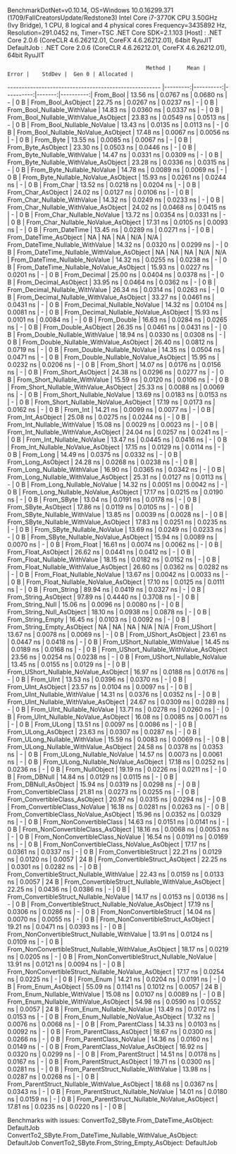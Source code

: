 
BenchmarkDotNet=v0.10.14, OS=Windows 10.0.16299.371 (1709/FallCreatorsUpdate/Redstone3)
Intel Core i7-3770K CPU 3.50GHz (Ivy Bridge), 1 CPU, 8 logical and 4 physical cores
Frequency=3435892 Hz, Resolution=291.0452 ns, Timer=TSC
.NET Core SDK=2.1.103
  [Host]     : .NET Core 2.0.6 (CoreCLR 4.6.26212.01, CoreFX 4.6.26212.01), 64bit RyuJIT
  DefaultJob : .NET Core 2.0.6 (CoreCLR 4.6.26212.01, CoreFX 4.6.26212.01), 64bit RyuJIT


                                                Method |     Mean |     Error |    StdDev |  Gen 0 | Allocated |
------------------------------------------------------ |---------:|----------:|----------:|-------:|----------:|
                                             From_Bool | 13.56 ns | 0.0767 ns | 0.0680 ns |      - |       0 B |
                                    From_Bool_AsObject | 22.75 ns | 0.0267 ns | 0.0237 ns |      - |       0 B |
                          From_Bool_Nullable_WithValue | 14.83 ns | 0.0360 ns | 0.0337 ns |      - |       0 B |
                 From_Bool_Nullable_WithValue_AsObject | 23.83 ns | 0.0549 ns | 0.0513 ns |      - |       0 B |
                            From_Bool_Nullable_NoValue | 13.43 ns | 0.0135 ns | 0.0113 ns |      - |       0 B |
                   From_Bool_Nullable_NoValue_AsObject | 17.48 ns | 0.0067 ns | 0.0056 ns |      - |       0 B |
                                             From_Byte | 13.55 ns | 0.0085 ns | 0.0067 ns |      - |       0 B |
                                    From_Byte_AsObject | 23.30 ns | 0.0503 ns | 0.0446 ns |      - |       0 B |
                          From_Byte_Nullable_WithValue | 14.47 ns | 0.0331 ns | 0.0309 ns |      - |       0 B |
                 From_Byte_Nullable_WithValue_AsObject | 23.28 ns | 0.0336 ns | 0.0315 ns |      - |       0 B |
                            From_Byte_Nullable_NoValue | 14.78 ns | 0.0089 ns | 0.0069 ns |      - |       0 B |
                   From_Byte_Nullable_NoValue_AsObject | 15.93 ns | 0.0261 ns | 0.0244 ns |      - |       0 B |
                                             From_Char | 13.52 ns | 0.0218 ns | 0.0204 ns |      - |       0 B |
                                    From_Char_AsObject | 24.02 ns | 0.0127 ns | 0.0106 ns |      - |       0 B |
                          From_Char_Nullable_WithValue | 14.32 ns | 0.0249 ns | 0.0233 ns |      - |       0 B |
                 From_Char_Nullable_WithValue_AsObject | 24.02 ns | 0.0468 ns | 0.0415 ns |      - |       0 B |
                            From_Char_Nullable_NoValue | 13.72 ns | 0.0354 ns | 0.0331 ns |      - |       0 B |
                   From_Char_Nullable_NoValue_AsObject | 17.31 ns | 0.0105 ns | 0.0093 ns |      - |       0 B |
                                         From_DateTime | 13.45 ns | 0.0289 ns | 0.0271 ns |      - |       0 B |
                                From_DateTime_AsObject |       NA |        NA |        NA |    N/A |       N/A |
                      From_DateTime_Nullable_WithValue | 14.32 ns | 0.0320 ns | 0.0299 ns |      - |       0 B |
             From_DateTime_Nullable_WithValue_AsObject |       NA |        NA |        NA |    N/A |       N/A |
                        From_DateTime_Nullable_NoValue | 14.32 ns | 0.0255 ns | 0.0238 ns |      - |       0 B |
               From_DateTime_Nullable_NoValue_AsObject | 15.93 ns | 0.0227 ns | 0.0201 ns |      - |       0 B |
                                          From_Decimal | 25.00 ns | 0.0404 ns | 0.0378 ns |      - |       0 B |
                                 From_Decimal_AsObject | 33.95 ns | 0.0464 ns | 0.0362 ns |      - |       0 B |
                       From_Decimal_Nullable_WithValue | 26.34 ns | 0.0314 ns | 0.0263 ns |      - |       0 B |
              From_Decimal_Nullable_WithValue_AsObject | 33.27 ns | 0.0461 ns | 0.0431 ns |      - |       0 B |
                         From_Decimal_Nullable_NoValue | 14.32 ns | 0.0104 ns | 0.0081 ns |      - |       0 B |
                From_Decimal_Nullable_NoValue_AsObject | 15.93 ns | 0.0101 ns | 0.0084 ns |      - |       0 B |
                                           From_Double | 16.63 ns | 0.0284 ns | 0.0265 ns |      - |       0 B |
                                  From_Double_AsObject | 26.35 ns | 0.0461 ns | 0.0431 ns |      - |       0 B |
                        From_Double_Nullable_WithValue | 18.94 ns | 0.0330 ns | 0.0308 ns |      - |       0 B |
               From_Double_Nullable_WithValue_AsObject | 26.40 ns | 0.0812 ns | 0.0719 ns |      - |       0 B |
                          From_Double_Nullable_NoValue | 14.35 ns | 0.0504 ns | 0.0471 ns |      - |       0 B |
                 From_Double_Nullable_NoValue_AsObject | 15.95 ns | 0.0232 ns | 0.0206 ns |      - |       0 B |
                                            From_Short | 14.07 ns | 0.0176 ns | 0.0156 ns |      - |       0 B |
                                   From_Short_AsObject | 24.38 ns | 0.0296 ns | 0.0277 ns |      - |       0 B |
                         From_Short_Nullable_WithValue | 15.59 ns | 0.0120 ns | 0.0106 ns |      - |       0 B |
                From_Short_Nullable_WithValue_AsObject | 25.33 ns | 0.0088 ns | 0.0069 ns |      - |       0 B |
                           From_Short_Nullable_NoValue | 13.69 ns | 0.0183 ns | 0.0153 ns |      - |       0 B |
                  From_Short_Nullable_NoValue_AsObject | 17.19 ns | 0.0173 ns | 0.0162 ns |      - |       0 B |
                                              From_Int | 14.21 ns | 0.0099 ns | 0.0077 ns |      - |       0 B |
                                     From_Int_AsObject | 25.08 ns | 0.0275 ns | 0.0244 ns |      - |       0 B |
                           From_Int_Nullable_WithValue | 15.08 ns | 0.0029 ns | 0.0023 ns |      - |       0 B |
                  From_Int_Nullable_WithValue_AsObject | 24.04 ns | 0.0257 ns | 0.0241 ns |      - |       0 B |
                             From_Int_Nullable_NoValue | 13.47 ns | 0.0445 ns | 0.0416 ns |      - |       0 B |
                    From_Int_Nullable_NoValue_AsObject | 17.15 ns | 0.0129 ns | 0.0114 ns |      - |       0 B |
                                             From_Long | 14.49 ns | 0.0375 ns | 0.0332 ns |      - |       0 B |
                                    From_Long_AsObject | 24.28 ns | 0.0268 ns | 0.0238 ns |      - |       0 B |
                          From_Long_Nullable_WithValue | 16.90 ns | 0.0365 ns | 0.0342 ns |      - |       0 B |
                 From_Long_Nullable_WithValue_AsObject | 25.31 ns | 0.0127 ns | 0.0113 ns |      - |       0 B |
                            From_Long_Nullable_NoValue | 14.32 ns | 0.0051 ns | 0.0042 ns |      - |       0 B |
                   From_Long_Nullable_NoValue_AsObject | 17.17 ns | 0.0215 ns | 0.0190 ns |      - |       0 B |
                                            From_SByte | 13.04 ns | 0.0191 ns | 0.0178 ns |      - |       0 B |
                                   From_SByte_AsObject | 17.86 ns | 0.0119 ns | 0.0105 ns |      - |       0 B |
                         From_SByte_Nullable_WithValue | 13.85 ns | 0.0039 ns | 0.0028 ns |      - |       0 B |
                From_SByte_Nullable_WithValue_AsObject | 17.83 ns | 0.0251 ns | 0.0235 ns |      - |       0 B |
                           From_SByte_Nullable_NoValue | 13.69 ns | 0.0249 ns | 0.0233 ns |      - |       0 B |
                  From_SByte_Nullable_NoValue_AsObject | 15.94 ns | 0.0089 ns | 0.0070 ns |      - |       0 B |
                                            From_Float | 16.61 ns | 0.0074 ns | 0.0062 ns |      - |       0 B |
                                   From_Float_AsObject | 26.62 ns | 0.0441 ns | 0.0412 ns |      - |       0 B |
                         From_Float_Nullable_WithValue | 18.15 ns | 0.0182 ns | 0.0152 ns |      - |       0 B |
                From_Float_Nullable_WithValue_AsObject | 26.60 ns | 0.0362 ns | 0.0282 ns |      - |       0 B |
                           From_Float_Nullable_NoValue | 13.67 ns | 0.0042 ns | 0.0033 ns |      - |       0 B |
                  From_Float_Nullable_NoValue_AsObject | 17.10 ns | 0.0125 ns | 0.0111 ns |      - |       0 B |
                                           From_String | 89.94 ns | 0.0419 ns | 0.0327 ns |      - |       0 B |
                                  From_String_AsObject | 97.89 ns | 0.4440 ns | 0.3708 ns |      - |       0 B |
                                      From_String_Null | 15.06 ns | 0.0096 ns | 0.0080 ns |      - |       0 B |
                             From_String_Null_AsObject | 18.10 ns | 0.0938 ns | 0.0878 ns |      - |       0 B |
                                     From_String_Empty | 16.45 ns | 0.0103 ns | 0.0092 ns |      - |       0 B |
                            From_String_Empty_AsObject |       NA |        NA |        NA |    N/A |       N/A |
                                           From_UShort | 13.67 ns | 0.0078 ns | 0.0069 ns |      - |       0 B |
                                  From_UShort_AsObject | 23.61 ns | 0.0447 ns | 0.0418 ns |      - |       0 B |
                        From_UShort_Nullable_WithValue | 14.45 ns | 0.0189 ns | 0.0168 ns |      - |       0 B |
               From_UShort_Nullable_WithValue_AsObject | 23.56 ns | 0.0254 ns | 0.0238 ns |      - |       0 B |
                          From_UShort_Nullable_NoValue | 13.45 ns | 0.0155 ns | 0.0129 ns |      - |       0 B |
                 From_UShort_Nullable_NoValue_AsObject | 16.97 ns | 0.0188 ns | 0.0176 ns |      - |       0 B |
                                             From_UInt | 13.53 ns | 0.0396 ns | 0.0370 ns |      - |       0 B |
                                    From_UInt_AsObject | 23.57 ns | 0.0104 ns | 0.0097 ns |      - |       0 B |
                          From_UInt_Nullable_WithValue | 14.31 ns | 0.0376 ns | 0.0352 ns |      - |       0 B |
                 From_UInt_Nullable_WithValue_AsObject | 24.67 ns | 0.0309 ns | 0.0289 ns |      - |       0 B |
                            From_UInt_Nullable_NoValue | 13.71 ns | 0.0278 ns | 0.0260 ns |      - |       0 B |
                   From_UInt_Nullable_NoValue_AsObject | 16.08 ns | 0.0085 ns | 0.0071 ns |      - |       0 B |
                                            From_ULong | 13.51 ns | 0.0097 ns | 0.0086 ns |      - |       0 B |
                                   From_ULong_AsObject | 23.63 ns | 0.0307 ns | 0.0287 ns |      - |       0 B |
                         From_ULong_Nullable_WithValue | 15.59 ns | 0.0083 ns | 0.0069 ns |      - |       0 B |
                From_ULong_Nullable_WithValue_AsObject | 24.58 ns | 0.0378 ns | 0.0353 ns |      - |       0 B |
                           From_ULong_Nullable_NoValue | 14.57 ns | 0.0073 ns | 0.0061 ns |      - |       0 B |
                  From_ULong_Nullable_NoValue_AsObject | 17.18 ns | 0.0252 ns | 0.0236 ns |      - |       0 B |
                                       From_NullObject | 19.19 ns | 0.0226 ns | 0.0211 ns |      - |       0 B |
                                           From_DBNull | 14.84 ns | 0.0129 ns | 0.0115 ns |      - |       0 B |
                                  From_DBNull_AsObject | 15.94 ns | 0.0319 ns | 0.0298 ns |      - |       0 B |
                                 From_ConvertibleClass | 21.81 ns | 0.0273 ns | 0.0255 ns |      - |       0 B |
                        From_ConvertibleClass_AsObject | 20.97 ns | 0.0315 ns | 0.0294 ns |      - |       0 B |
                         From_ConvertibleClass_NoValue | 16.18 ns | 0.0281 ns | 0.0263 ns |      - |       0 B |
                From_ConvertibleClass_NoValue_AsObject | 15.96 ns | 0.0352 ns | 0.0329 ns |      - |       0 B |
                              From_NonConvertibleClass | 14.63 ns | 0.0151 ns | 0.0141 ns |      - |       0 B |
                     From_NonConvertibleClass_AsObject | 18.16 ns | 0.0068 ns | 0.0053 ns |      - |       0 B |
                      From_NonConvertibleClass_NoValue | 16.54 ns | 0.0191 ns | 0.0169 ns |      - |       0 B |
             From_NonConvertibleClass_NoValue_AsObject | 17.17 ns | 0.0361 ns | 0.0337 ns |      - |       0 B |
                                From_ConvertibleStruct | 22.21 ns | 0.0129 ns | 0.0120 ns | 0.0057 |      24 B |
                       From_ConvertibleStruct_AsObject | 22.25 ns | 0.0301 ns | 0.0282 ns |      - |       0 B |
             From_ConvertibleStruct_Nullable_WithValue | 22.43 ns | 0.0159 ns | 0.0133 ns | 0.0057 |      24 B |
    From_ConvertibleStruct_Nullable_WithValue_AsObject | 22.25 ns | 0.0436 ns | 0.0386 ns |      - |       0 B |
               From_ConvertibleStruct_Nullable_NoValue | 14.17 ns | 0.0153 ns | 0.0136 ns |      - |       0 B |
      From_ConvertibleStruct_Nullable_NoValue_AsObject | 17.19 ns | 0.0306 ns | 0.0286 ns |      - |       0 B |
                             From_NonConvertibleStruct | 14.04 ns | 0.0070 ns | 0.0055 ns |      - |       0 B |
                    From_NonConvertibleStruct_AsObject | 19.21 ns | 0.0471 ns | 0.0393 ns |      - |       0 B |
          From_NonConvertibleStruct_Nullable_WithValue | 13.91 ns | 0.0124 ns | 0.0109 ns |      - |       0 B |
 From_NonConvertibleStruct_Nullable_WithValue_AsObject | 18.17 ns | 0.0219 ns | 0.0205 ns |      - |       0 B |
            From_NonConvertibleStruct_Nullable_NoValue | 13.91 ns | 0.0121 ns | 0.0094 ns |      - |       0 B |
   From_NonConvertibleStruct_Nullable_NoValue_AsObject | 17.17 ns | 0.0254 ns | 0.0225 ns |      - |       0 B |
                                             From_Enum | 14.21 ns | 0.0204 ns | 0.0191 ns |      - |       0 B |
                                    From_Enum_AsObject | 55.09 ns | 0.1141 ns | 0.1012 ns | 0.0057 |      24 B |
                          From_Enum_Nullable_WithValue | 15.08 ns | 0.0107 ns | 0.0089 ns |      - |       0 B |
                 From_Enum_Nullable_WithValue_AsObject | 54.98 ns | 0.0590 ns | 0.0552 ns | 0.0057 |      24 B |
                            From_Enum_Nullable_NoValue | 13.49 ns | 0.0172 ns | 0.0153 ns |      - |       0 B |
                   From_Enum_Nullable_NoValue_AsObject | 17.32 ns | 0.0076 ns | 0.0068 ns |      - |       0 B |
                                      From_ParentClass | 14.33 ns | 0.0103 ns | 0.0092 ns |      - |       0 B |
                             From_ParentClass_AsObject | 18.67 ns | 0.0300 ns | 0.0266 ns |      - |       0 B |
                              From_ParentClass_NoValue | 14.36 ns | 0.0160 ns | 0.0149 ns |      - |       0 B |
                     From_ParentClass_NoValue_AsObject | 16.92 ns | 0.0320 ns | 0.0299 ns |      - |       0 B |
                                     From_ParentStruct | 14.51 ns | 0.0178 ns | 0.0167 ns |      - |       0 B |
                            From_ParentStruct_AsObject | 19.71 ns | 0.0300 ns | 0.0281 ns |      - |       0 B |
                  From_ParentStruct_Nullable_WithValue | 13.98 ns | 0.0287 ns | 0.0268 ns |      - |       0 B |
         From_ParentStruct_Nullable_WithValue_AsObject | 18.68 ns | 0.0367 ns | 0.0343 ns |      - |       0 B |
                    From_ParentStruct_Nullable_NoValue | 14.01 ns | 0.0180 ns | 0.0159 ns |      - |       0 B |
           From_ParentStruct_Nullable_NoValue_AsObject | 17.81 ns | 0.0235 ns | 0.0220 ns |      - |       0 B |

Benchmarks with issues:
  ConvertTo2_SByte.From_DateTime_AsObject: DefaultJob
  ConvertTo2_SByte.From_DateTime_Nullable_WithValue_AsObject: DefaultJob
  ConvertTo2_SByte.From_String_Empty_AsObject: DefaultJob
